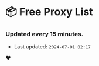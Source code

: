# :package: Free Proxy List
### Updated every 15 minutes.

- Last updated: `2024-07-01 02:17`

:heart:
